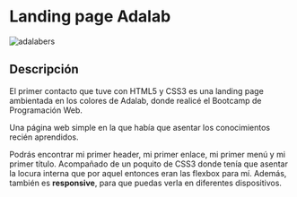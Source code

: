# Landing page Adalab 

![adalabers](https://user-images.githubusercontent.com/113979188/216833214-cdac3b62-cb6d-4316-8a1a-58732f9a3386.png)

## Descripción

El primer contacto que tuve con HTML5 y CSS3 es una landing page ambientada en los colores de Adalab, donde realicé el Bootcamp de Programación Web.

Una página web simple en la que había que asentar los conocimientos recién aprendidos. 

Podrás encontrar mi primer header, mi primer enlace, mi primer menú y mi primer título. Acompañado de un poquito de CSS3 donde tenía que asentar la locura interna que por aquel entonces eran las flexbox para mí. Además, también es **responsive**, para que puedas verla en diferentes dispositivos.
